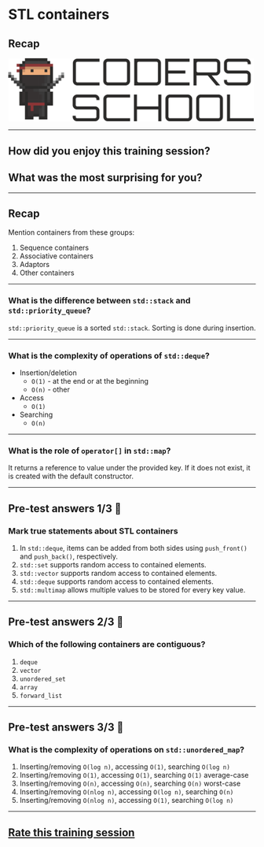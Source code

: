 <!-- .slide: data-background="#111111" -->

# STL containers

## Recap

<a href="https://coders.school">
    <img width="500" src="../img/coders_school_logo.png" alt="Coders School" class="plain">
</a>

___

## How did you enjoy this training session?

## What was the most surprising for you?

___

## Recap

Mention containers from these groups:

1. <!-- .element: class="fragment fade-in" --> Sequence containers
2. <!-- .element: class="fragment fade-in" --> Associative containers
3. <!-- .element: class="fragment fade-in" --> Adaptors
4. <!-- .element: class="fragment fade-in" --> Other containers

___

### What is the difference between `std::stack` and `std::priority_queue`?

`std::priority_queue` is a sorted `std::stack`. Sorting is done during insertion.
<!-- .element: class="fragment fade-in" -->

___

### What is the complexity of operations of `std::deque`?

<div class="fragment fade-in">

* Insertion/deletion
  * `O(1)` - at the end or at the beginning
  * `O(n)` - other
* Access
  * `O(1)`
* Searching
  * `O(n)`

</div>

___

### What is the role of `operator[]` in `std::map`?

It returns a reference to value under the provided key. If it does not exist, it is created with the default constructor.
<!-- .element: class="fragment fade-in" -->

___

## Pre-test answers 1/3 🤯

### Mark true statements about STL containers

1. <!-- .element: class="fragment highlight-green" --> In <code>std::deque</code>, items can be added from both sides using <code>push_front()</code> and <code>push_back()</code>, respectively.
2. <!-- .element: class="fragment highlight-red" --> <code>std::set</code> supports random access to contained elements.
3. <!-- .element: class="fragment highlight-green" --> <code>std::vector</code> supports random access to contained elements.
4. <!-- .element: class="fragment highlight-green" --> <code>std::deque</code> supports random access to contained elements.
5. <!-- .element: class="fragment highlight-green" --> <code>std::multimap</code> allows multiple values to be stored for every key value.

___

## Pre-test answers 2/3 🤯

### Which of the following containers are contiguous?

1. <!-- .element: class="fragment highlight-red" --> <code>deque</code>
2. <!-- .element: class="fragment highlight-green" --> <code>vector</code>
3. <!-- .element: class="fragment highlight-red" --> <code>unordered_set</code>
4. <!-- .element: class="fragment highlight-green" --> <code>array</code>
5. <!-- .element: class="fragment highlight-red" --> <code>forward_list</code>

___
<!-- .slide: style="font-size: 0.95em" -->

## Pre-test answers 3/3 🤯

### What is the complexity of operations on `std::unordered_map`?

1. <!-- .element: class="fragment highlight-red" --> Inserting/removing <code>O(log n)</code>, accessing <code>O(1)</code>, searching <code>O(log n)</code>
2. <!-- .element: class="fragment highlight-green" --> Inserting/removing <code>O(1)</code>, accessing <code>O(1)</code>, searching <code>O(1)</code> <span class="fragment fade-in">average-case</span>
3. <!-- .element: class="fragment highlight-green" --> Inserting/removing <code>O(n)</code>, accessing <code>O(n)</code>, searching <code>O(n)</code> <span class="fragment fade-in">worst-case</span>
4. <!-- .element: class="fragment highlight-red" --> Inserting/removing <code>O(nlog n)</code>, accessing <code>O(log n)</code>, searching <code>O(n)</code>
5. <!-- .element: class="fragment highlight-red" --> Inserting/removing <code>O(nlog n)</code>, accessing <code>O(1)</code>, searching <code>O(log n)</code>

___

## [Rate this training session](https://forms.gle/ADXRttpAaZgW8KwM6)
